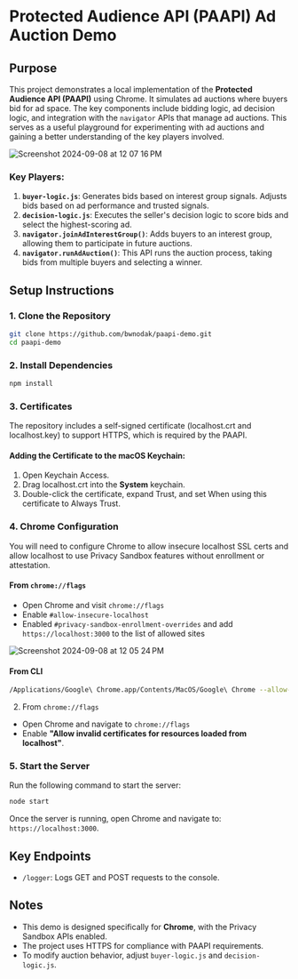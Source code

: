 # Protected Audience API (PAAPI) Ad Auction Demo

## Purpose
This project demonstrates a local implementation of the **Protected Audience API (PAAPI)** using Chrome. It simulates ad auctions where buyers bid for ad space. The key components include bidding logic, ad decision logic, and integration with the `navigator` APIs that manage ad auctions. This serves as a useful playground for experimenting with ad auctions and gaining a better understanding of the key players involved.

![Screenshot 2024-09-08 at 12 07 16 PM](https://github.com/user-attachments/assets/c697d9a4-89e9-4669-8716-4fadbedd9c83)

### Key Players:
1. **`buyer-logic.js`**: Generates bids based on interest group signals. Adjusts bids based on ad performance and trusted signals.
2. **`decision-logic.js`**: Executes the seller's decision logic to score bids and select the highest-scoring ad.
3. **`navigator.joinAdInterestGroup()`**: Adds buyers to an interest group, allowing them to participate in future auctions.
4. **`navigator.runAdAuction()`**: This API runs the auction process, taking bids from multiple buyers and selecting a winner.

## Setup Instructions

### 1. Clone the Repository
```bash
git clone https://github.com/bwnodak/paapi-demo.git
cd paapi-demo
```

### 2. Install Dependencies

```bash
npm install
```

### 3. Certificates

The repository includes a self-signed certificate (localhost.crt and localhost.key) to support HTTPS, which is required by the PAAPI.

#### Adding the Certificate to the macOS Keychain:
1. Open Keychain Access.
2. Drag localhost.crt into the **System** keychain.
3. Double-click the certificate, expand Trust, and set When using this certificate to Always Trust.

### 4. Chrome Configuration

You will need to configure Chrome to allow insecure localhost SSL certs and allow localhost to use Privacy Sandbox features without enrollment or attestation.

#### From `chrome://flags`
* Open Chrome and visit `chrome://flags`
* Enable `#allow-insecure-localhost`
* Enabled `#privacy-sandbox-enrollment-overrides` and add `https://localhost:3000` to the list of allowed sites

![Screenshot 2024-09-08 at 12 05 24 PM](https://github.com/user-attachments/assets/a4b69666-df79-45c6-a06a-e54d7a813e1e)


#### From CLI

```bash
/Applications/Google\ Chrome.app/Contents/MacOS/Google\ Chrome --allow-insecure-localhost --privacy-sandbox-enrollment-overrides=https://localhost:3000
```

2. From `chrome://flags`
  * Open Chrome and navigate to `chrome://flags`
  * Enable **"Allow invalid certificates for resources loaded from localhost"**.

### 5. Start the Server
Run the following command to start the server:

```bash
node start
```

Once the server is running, open Chrome and navigate to: `https://localhost:3000`.

## Key Endpoints
* `/logger`: Logs GET and POST requests to the console.

## Notes
* This demo is designed specifically for **Chrome**, with the Privacy Sandbox APIs enabled.
* The project uses HTTPS for compliance with PAAPI requirements.
* To modify auction behavior, adjust `buyer-logic.js` and `decision-logic.js`.
